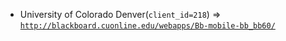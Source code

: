  - University of Colorado Denver(`client_id=218`) => [`http://blackboard.cuonline.edu/webapps/Bb-mobile-bb_bb60/`](http://blackboard.cuonline.edu/webapps/Bb-mobile-bb_bb60/)
